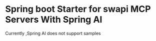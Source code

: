 # Spring boot Starter for swapi MCP Servers With Spring AI
Currently ,Spring AI  does not support samples
